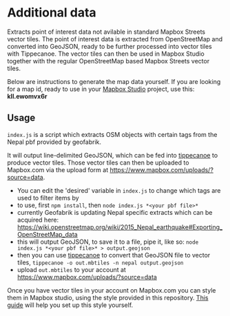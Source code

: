 # Additional data

Extracts point of interest data not avilable in standard Mapbox Streets vector tiles. The point of interest data is extracted from OpenStreetMap and converted into GeoJSON, ready to be further processed into vector tiles with Tippecanoe. The vector tiles can then be used in Mapbox Studio together with the regular OpenStreetMap based Mapbox Streets vector tiles.

Below are instructions to generate the map data yourself. If you are looking for a map id, ready to use in your [Mapbox Studio](https://www.mapbox.com/mapbox-studio) project, use this: **kll.ewomvx6r**


## Usage

`index.js` is a script which extracts OSM objects with certain tags from the Nepal pbf provided by geofabrik.

It will output line-delimited GeoJSON, which can be fed into [tippecanoe](https://github.com/mapbox/tippecanoe) to produce vector tiles. Those vector tiles can then be uploaded to Mapbox.com via the upload form at https://www.mapbox.com/uploads/?source=data.

- You can edit the 'desired' variable in `index.js` to change which tags are used to filter items by
- to use, first `npm install`, then `node index.js *<your pbf file>*`
- currently Geofabrik is updating Nepal specific extracts which can be acquired here: https://wiki.openstreetmap.org/wiki/2015_Nepal_earthquake#Exporting_OpenStreetMap_data
- this will output GeoJSON, to save it to a file, pipe it, like so: `node index.js *<your pbf file>* > output.geojson`
- then you can use [tippecanoe](https://github.com/mapbox/tippecanoe) to convert that GeoJSON file to vector tiles, `tippecanoe -o out.mbtiles -n nepal output.geojson`
- upload `out.mbtiles` to your account at https://www.mapbox.com/uploads/?source=data

Once you have vector tiles in your account on Mapbox.com you can style them in Mapbox studio, using the style provided in this repository. [This guide](https://www.mapbox.com/help/github-style/) will help you set up this style yourself.
